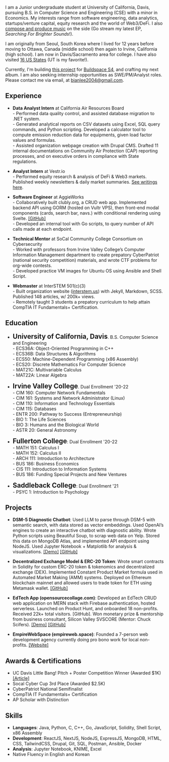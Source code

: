 ---
---

I am a Junior undergraduate student at University of California, Davis, pursuing B.S. in Computer Science and Engineering (CSE) with a minor in Economics. My interests range from software engineering, data analytics, startups/venture capital, equity research and the world of Web3/DeFi. I also <a href="https://open.spotify.com/artist/5QHoUe5kwjvOfjfHrbVTBY?si=W__FkkEbQz-Wu1P7A69EFA" target="_blank">compose and produce music</a> on the side (Go stream my latest EP, <i>Searching For Brighter Sounds</i>!).

I am originally from Seoul, South Korea where I lived for 12 years before moving to Ottawa, Canada (middle school) then again to Irvine, California (high school). I am now in Davis/Sacramento area for college. I have also visited <a href="/travel" target="_blank">16 US States</a> (UT is my favorite!).

Currently, I'm building <a href="https://twitter.com/bostonlobster99/status/1692446325349237245" target="_blank">this project</a> for <a href="https://buildspace.so/" target="_blank">Buildspace S4</a>, and crafting my next album. I am also seeking internship opportunities as SWE/PM/Analyst roles. Please contact me via email, at bianlee2004@gmail.com.

## Experience

- <b>Data Analyst Intern</b> at California Air Resources Board
  <br/> - Performed data quality control, and assisted database migration to .NET system.
  <br/> - Generated analytical reports on CSV datasets using Excel, SQL query commands, and Python scripting. Developed a calculator tool to compute emission reduction data for equipments, given load factor values and formulas.
  <br/> - Assisted organization webpage creation with Drupal CMS. Drafted 11 internal documentations on Community Air Protection (CAP) reporting processes, and on executive orders in compliance with State regulations.

- <b>Analyst Intern</b> at Vestr.io
  <br/> - Performed equity research & analysis of DeFi & Web3 markets. Published weekly newsletters & daily market summaries. <a href="/writing" target="_blank">See writings here</a>.

- <b>Software Engineer</b> at AggieWorks
  <br/> - Collaboratively built clubly.org, a CRUD web app. Implemented backend API using GORM (hosted on Vultr VPS), then front-end modal components (cards, search bar, navs.) with conditional rendering using Svelte. <a href="https://github.com/AggieWorks/Clubly" target="_blank">[GitHub]</a>
  <br/> - Developed an internal tool with Go scripts, to query number of API calls made at each endpoint.

- <b>Technical Mentor</b> at SoCal Community College Consortium on Cybersecurity
  <br/> - Worked with professors from Irvine Valley College’s Computer Information Management department to create prepatory CyberPatriot (national security competition) materials, and wrote CTF problems for org-wide contests.
  <br/> - Developed practice VM images for Ubuntu OS using Ansible and Shell Script.

- <b>Webmaster</b> at InterSTEM 501(c)(3)
  <br/> - Built organization website (<a href="https://interstem.us" target="_blank">interstem.us</a>) with Jekyll, Markdown, SCSS. Published 148 articles, w/ 200k+ views.
  <br/> - Remotely taught 3 students a prepatory curriculum to help attain CompTIA IT Fundamentals+ Certification.

<!--
## Misc. Work Experience

- <b>Part-Time Cashier</b> at local restaurant
- <b>Part-Time Team Member</b> at Panera Bread
-->

## Education

- <span style="font-size: 1.3rem"><b>University of California, Davis</b></span>. B.S. Computer Science and Engineering
  <br/> - ECS36A: Object-Oriented Programming in C++
  <br/> - ECS36B: Data Structures & Algorithms
  <br/> - ECS50: Machine-Dependent Programming (x86 Assembly)
  <br/> - ECS20: Discrete Mathematics For Computer Science
  <br/> - MAT21C: Multivariable Calculus
  <br/> - MAT22A: Linear Algebra

- <span style="font-size: 1.3rem"><b>Irvine Valley College</b></span>. Dual Enrollment '20-22
  <br/> - CIM 160: Computer Network Fundamentals
  <br/> - CIM 161: Systems and Network Administrator (Linux)
  <br/> - CIM 110: Information and Technology Essentials
  <br/> - CIM 115: Databases
  <br/> - ENTR 200: Pathway to Success (Entrepreneurship)
  <br/> - BIO 1: The Life Sciences
  <br/> - BIO 3: Humans and the Biological World
  <br/> - ASTR 20: General Astronomy

- <span style="font-size: 1.3rem"><b>Fullerton College</b></span>: Dual Enrollment '20-22
  <br/> - MATH 151: Calculus I
  <br/> - MATH 152: Calculus II
  <br/> - ARCH 111: Introduction to Architecture
  <br/> - BUS 186: Business Economics
  <br/> - CIS 111: Introduction to Information Systems
  <br/> - BUS 186: Funding Special Projects and New Ventures

- <span style="font-size: 1.3rem"><b>Saddleback College</b></span>: Dual Enrollment '21
  <br/> - PSYC 1: Introduction to Psychology

## Projects

- <b>DSM-5 Diagnostic Chatbot</b>: Used LLM to parse through DSM-5 with semantic search, with data stored as vector embeddings. Used OpenAI’s engines to create an interactive chatbot with diagnostic ability. Wrote Python scripts using Beautiful Soup, to scrap web data on Yelp. Stored this data on MongoDB Atlas, and implemented API endpoint using NodeJS. Used Jupyter Notebook + Matplotlib for analysis & visualizations. <a href="" target="_blank">[Demo]</a> <a href="https://github.com/ritvikir/hackdavis" target="_blank">[GitHub]</a>

- <b>Decentralized Exchange Model & ERC-20 Token</b>: Wrote smart contracts in Solidity for custom ERC-20 token & tokenomics and decentralized exchange (DEX). Implemented Constant Product Market formula used in Automated Market Making (AMM) systems. Deployed on Ethereum blockchain mainnet and allowed users to trade token for ETH using Metamask wallet. <a href="https://github.com/BianLee/BianDEX-Mirror" target="_blank">[GitHub]</a>

- <b>EdTech App (opensourcecollage.com)</b>: Developed an EdTech CRUD web application on MERN stack with Firebase authentication, hosted serverless. Launched on Product Hunt, and onboarded 18 non-profits. Received 22k+ total visitors. [GitHub]. Won monetary prize & mentorship from business consultant, Silicon Valley SVSCORE (Mentor: Chuck Scifers). <a href="" target="_blank">[Demo]</a> <a href="https://github.com/BianLee/opensourcecollage.com" target="_blank">[GitHub]</a>

- <b>EmpireWebSpace (empireweb.space)</b>: Founded a 7-person web development agency currently doing pro bono work for local non-profits. <a href="https://www.empireweb.space/" target="_blank">[Website]</a>

## Awards & Certifications

- UC Davis Little Bang! Pitch + Poster Competition Winner (Awarded $1K) <a href="https://innovate.ucdavis.edu/blog/borrow-blog" target="_blank">[Article]</a>
- Socal Cyber Cup 3rd Place (Awarded $2.5K)
- CyberPatriot National Semifinalist
- CompTIA IT Fundamentals+ Certification
- AP Scholar with Distinction

## Skills

- <b>Languages</b>: Java, Python, C, C++, Go, JavaScript, Solidity, Shell Script, x86 Assembly
- <b>Development</b>: ReactJS, NextJS, NodeJS, ExpressJS, MongoDB, HTML, CSS, TailwindCSS, Drupal, Git, SQL, Postman, Ansible, Docker
- <b>Analysis</b>: Jupyter Notebook, KNIME, Excel
- Native Fluency in English and Korean
